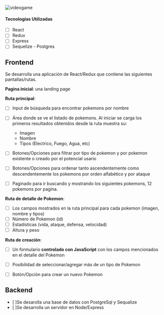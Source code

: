 
![videogame](https://user-images.githubusercontent.com/92520469/205707138-e4ce7993-e071-404d-8e41-d58e9469270b.png)


#### Tecnologías Utilizadas

- [ ] React
- [ ] Redux
- [ ] Express
- [ ] Sequelize - Postgres

## Frontend

Se desarrolla una aplicación de React/Redux que contiene las siguientes pantallas/rutas.

__Pagina inicial__:  una landing page



__Ruta principal__: 

- [ ] Input de búsqueda para encontrar pokemons por nombre 
- [ ] Área donde se ve el listado de pokemons. Al iniciar se carga los primeros resultados obtenidos desde la ruta muestra su:
  - Imagen
  - Nombre
  - Tipos (Electrico, Fuego, Agua, etc)
- [ ] Botones/Opciones para filtrar por tipo de pokemon y por pokemon existente o creado por el potencial usario
- [ ] Botones/Opciones para ordenar tanto ascendentemente como descendentemente los pokemons por orden alfabético y por ataque
- [ ] Paginado para ir buscando y mostrando los siguientes pokemons, 12 pokemons por pagina.



__Ruta de detalle de Pokemon__: 

- [ ] Los campos mostrados en la ruta principal para cada pokemon (imagen, nombre y tipos)
- [ ] Número de Pokemon (id)
- [ ] Estadísticas (vida, ataque, defensa, velocidad)
- [ ] Altura y peso

__Ruta de creación__: 

- [ ] Un formulario __controlado con JavaScript__ con los campos mencionados en el detalle del Pokemon
- [ ] Posibilidad de seleccionar/agregar más de un tipo de Pokemon
- [ ] Botón/Opción para crear un nuevo Pokemon




## Backend
- [ ]Se desarolla una base de datos con PostgreSql y Sequalize
- [ ]Se desarrolla un servidor en Node/Express 
